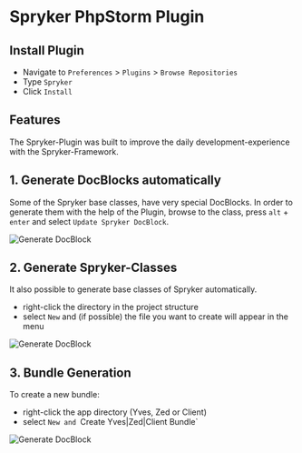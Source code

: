 Spryker PhpStorm Plugin
========================

Install Plugin
------------------------

* Navigate to `Preferences` > `Plugins` > `Browse Repositories`
* Type `Spryker`
* Click `Install`


Features
------------------------

The Spryker-Plugin was built to improve the daily development-experience with the Spryker-Framework.


## 1. Generate DocBlocks automatically

Some of the Spryker base classes, have very special DocBlocks. In order to generate them with the help of the Plugin, browse to the class, press `alt` + `enter` and select `Update Spryker DocBlock`.


![Generate DocBlock](https://raw.githubusercontent.com/project-a/idea-php-spryker-plugin/master/docs/update_docblock.gif)

## 2. Generate Spryker-Classes

It also possible to generate base classes of Spryker automatically.

- right-click the directory in the project structure
- select `New` and (if possible) the file you want to create will appear in the menu

![Generate DocBlock](https://raw.githubusercontent.com/project-a/idea-php-spryker-plugin/master/docs/create_spryker_file.gif)

## 3. Bundle Generation

To create a new bundle:

- right-click the app directory (Yves, Zed or Client)
- select `New and `Create Yves|Zed|Client Bundle`

![Generate DocBlock](https://raw.githubusercontent.com/project-a/idea-php-spryker-plugin/master/docs/create_spryker_bundle.gif)